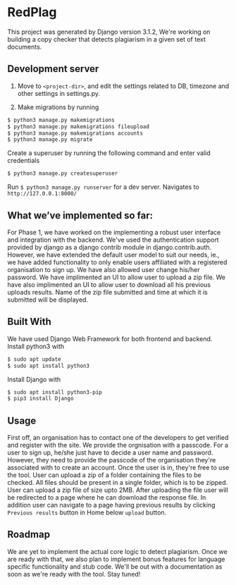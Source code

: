 # RedPlag

This project was generated by Django version 3.1.2, We're working on building a copy checker that detects plagiarism in a given set of text documents.


## Development server
1. Move to ```<project-dir>```, and edit the settings related to DB, timezone and other settings in settings.py.

2. Make migrations by running 
```sh
$ python3 manage.py makemigrations
$ python3 manage.py makemigrations fileupload
$ python3 manage.py makemigrations accounts 
$ python3 manage.py migrate
```

Create a superuser by running the following command and enter valid credentials
```sh
$ python3 manage.py createsuperuser
```

Run ```$ python3 manage.py runserver``` for a dev server. Navigates to ```http://127.0.0.1:8000/```


## What we’ve implemented so far:
For Phase 1, we have worked on the implementing a robust user interface and integration with the backend. We've used the authentication support provided by django as a django contrib module in django.contrib.auth. However, we have extended the default user model to suit our needs, ie., we have added functionality to only enable users affiliated with a registered organisation to sign up. We have also allowed user change his/her password. We have implimented an UI to allow user to upload a zip file. We have also implimented an UI to allow user to download all his previous uploads results. Name of the zip file submitted and time at which it is submitted will be displayed.

## Built With
We have used Django Web Framework for both frontend and backend. 
Install python3 with
```sh
$ sudo apt update
$ sudo apt install python3
```
Install Django with
```sh
$ sudo apt install python3-pip
$ pip3 install Django
```

## Usage
First off, an organisation has to contact one of the developers to get verified and register with the site. We provide the orgnisation with a passcode.
For a user to sign up, he/she just have to decide a user name and password. However, they need to provide the passcode of the organisation they're associated with to create an account.
Once the user is in, they're free to use the tool.
User can upload a zip of a folder containing the files to be checked. All files should be present in a single folder, which is to be zipped. User can upload a zip file of size upto 2MB. After uploading the file user will be redirected to a page where he can download the response file. In addition user can navigate to a page having previous results by clicking ```Previous results``` button in Home below ```upload``` button. 

## Roadmap
We are yet to implement the actual core logic to detect plagiarism. Once we are ready with that, we also plan to implement bonus features for language specific functionality and stub code.
We'll be out with a documentation as soon as we're ready with the tool. Stay tuned!

